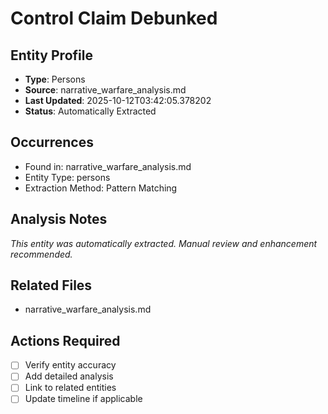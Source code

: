 # Control Claim Debunked

## Entity Profile
- **Type**: Persons
- **Source**: narrative_warfare_analysis.md
- **Last Updated**: 2025-10-12T03:42:05.378202
- **Status**: Automatically Extracted

## Occurrences
- Found in: narrative_warfare_analysis.md
- Entity Type: persons
- Extraction Method: Pattern Matching

## Analysis Notes
*This entity was automatically extracted. Manual review and enhancement recommended.*

## Related Files
- narrative_warfare_analysis.md

## Actions Required
- [ ] Verify entity accuracy
- [ ] Add detailed analysis
- [ ] Link to related entities
- [ ] Update timeline if applicable
